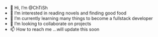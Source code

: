 - 👋 Hi, I’m @ChTiSh
- 👀 I’m interested in reading novels and finding good food
- 🌱 I’m currently learning many things to become a fullstack developer
- 💞️ I’m looking to collaborate on projects
- 📫 How to reach me ...will update this soon

<!---
ChTiSh is a ✨ special ✨ repository because its `README.md` (this file) appears on your GitHub profile.
You can click the Preview link to take a look at your changes.
--->
